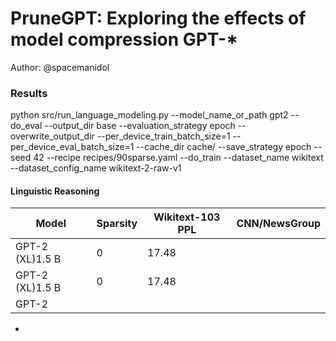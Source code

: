 # PruneGPT: Exploring the effects of model compression GPT-*
Author: @spacemanidol


### Results
python src/run_language_modeling.py --model_name_or_path gpt2 --do_eval --output_dir base --evaluation_strategy epoch --overwrite_output_dir --per_device_train_batch_size=1 --per_device_eval_batch_size=1 --cache_dir cache/ --save_strategy epoch --seed 42 --recipe recipes/90sparse.yaml --do_train --dataset_name wikitext --dataset_config_name wikitext-2-raw-v1
#### Linguistic Reasoning
| Model           | Sparsity | Wikitext-103 PPL | CNN/NewsGroup|
|-----------------|----------|------------------|--------------|
| GPT-2 (XL)1.5 B |0         |17.48             |              |
| GPT-2 (XL)1.5 B |0         |17.48             |              |
| GPT-2 
-